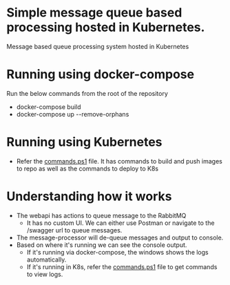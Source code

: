 # Simple message queue based processing hosted in Kubernetes.
Message based queue processing system hosted in Kubernetes

# Running using docker-compose

Run the below commands from the root of the repository
- docker-compose build
- docker-compose up --remove-orphans

# Running using Kubernetes

- Refer the [commands.ps1](./commands.ps1) file. It has commands to build and push images to repo as well as the commands to deploy to K8s

# Understanding how it works
- The webapi has actions to queue message to the RabbitMQ
  - It has no custom UI. We can either use Postman or navigate to the /swagger url to queue messages.
- The message-processor will de-queue messages and output to console. 
- Based on where it's running we can see the console output.
  - If it's running via docker-compose, the windows shows the logs automatically.
  - If it's running in K8s, refer the [commands.ps1](./commands.ps1) file to get commands to view logs. 
